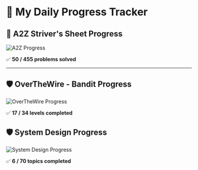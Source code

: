 # 🚀 My Daily Progress Tracker

## 📌 A2Z Striver's Sheet Progress  
![A2Z Progress](https://img.shields.io/badge/Progress-50%2F455-blue?style=for-the-badge&logo=leetcode)

✅ **50 / 455 problems solved**    

---

## 🛡️ OverTheWire - Bandit Progress  
![OverTheWire Progress](https://img.shields.io/badge/Bandit-13%2F34-brightgreen)

✅ **17 / 34 levels completed**  

## 🛡️ System Design Progress  
![System Design Progress](https://img.shields.io/badge/Bandit-3%2F70-brightgreen)

✅ **6 / 70 topics completed**  
